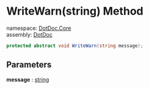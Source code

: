﻿# WriteWarn\(string\) Method

namespace: [DotDoc\.Core](../../DotDoc.Core.md)<br />
assembly: [DotDoc](../../../DotDoc.md)



```csharp
protected abstract void WriteWarn(string message);
```

## Parameters

__message__ : [string](https://docs.microsoft.com/ja-jp/dotnet/api/System.String)



